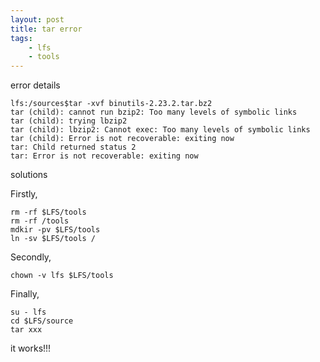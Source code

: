 ```yaml
---
layout: post
title: tar error
tags:
	- lfs
	- tools
---
```


error details
>
	lfs:/sources$tar -xvf binutils-2.23.2.tar.bz2 
	tar (child): cannot run bzip2: Too many levels of symbolic links
	tar (child): trying lbzip2
	tar (child): lbzip2: Cannot exec: Too many levels of symbolic links
	tar (child): Error is not recoverable: exiting now
	tar: Child returned status 2
	tar: Error is not recoverable: exiting now

solutions

Firstly,
>
	rm -rf $LFS/tools
	rm -rf /tools
	mdkir -pv $LFS/tools
	ln -sv $LFS/tools /

Secondly,
>
	chown -v lfs $LFS/tools

Finally,
>	
	su - lfs
	cd $LFS/source
	tar xxx
it works!!!